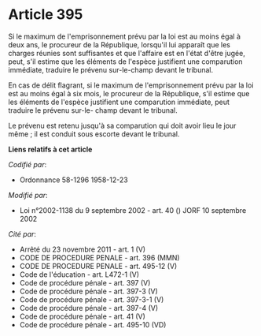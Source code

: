 # Article 395

Si le maximum de l'emprisonnement prévu par la loi est au moins égal à deux ans, le procureur de la République, lorsqu'il lui
apparaît que les charges réunies sont suffisantes et que l'affaire est en l'état d'être jugée, peut, s'il estime que les
éléments de l'espèce justifient une comparution immédiate, traduire le prévenu sur-le-champ devant le tribunal.

En cas de délit flagrant, si le maximum de l'emprisonnement prévu par la loi est au moins égal à six mois, le procureur de la
République, s'il estime que les éléments de l'espèce justifient une comparution immédiate, peut traduire le prévenu sur-le-
champ devant le tribunal.

Le prévenu est retenu jusqu'à sa comparution qui doit avoir lieu le jour même ; il est conduit sous escorte devant le
tribunal.

**Liens relatifs à cet article**

_Codifié par_:

  - Ordonnance 58-1296 1958-12-23

_Modifié par_:

  - Loi n°2002-1138 du 9 septembre 2002 - art. 40 () JORF 10 septembre 2002

_Cité par_:

  - Arrêté du 23 novembre 2011 - art. 1 (V)
  - CODE DE PROCEDURE PENALE - art. 396 (MMN)
  - CODE DE PROCEDURE PENALE - art. 495-12 (V)
  - Code de l'éducation - art. L472-1 (V)
  - Code de procédure pénale - art. 397 (V)
  - Code de procédure pénale - art. 397-3 (V)
  - Code de procédure pénale - art. 397-3-1 (V)
  - Code de procédure pénale - art. 397-4 (V)
  - Code de procédure pénale - art. 41 (V)
  - Code de procédure pénale - art. 495-10 (VD)
